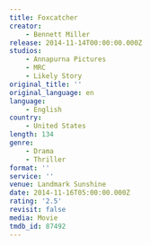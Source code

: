 ```yaml
---
title: Foxcatcher
creator:
    - Bennett Miller
release: 2014-11-14T00:00:00.000Z
studios:
    - Annapurna Pictures
    - MRC
    - Likely Story
original_title: ''
original_language: en
language:
    - English
country:
    - United States
length: 134
genre:
    - Drama
    - Thriller
format: ''
service: ''
venue: Landmark Sunshine
date: 2014-11-16T05:00:00.000Z
rating: '2.5'
revisit: false
media: Movie
tmdb_id: 87492
---
```



